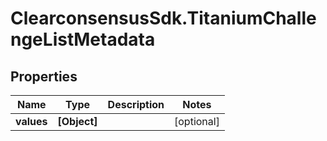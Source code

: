 # ClearconsensusSdk.TitaniumChallengeListMetadata

## Properties

Name | Type | Description | Notes
------------ | ------------- | ------------- | -------------
**values** | **[Object]** |  | [optional] 


